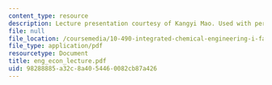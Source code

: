 ```yaml
---
content_type: resource
description: Lecture presentation courtesy of Kangyi Mao. Used with permission.
file: null
file_location: /coursemedia/10-490-integrated-chemical-engineering-i-fall-2006/98288885a32c8a4054460082cb87a426_eng_econ_lecture.pdf
file_type: application/pdf
resourcetype: Document
title: eng_econ_lecture.pdf
uid: 98288885-a32c-8a40-5446-0082cb87a426
---
```

